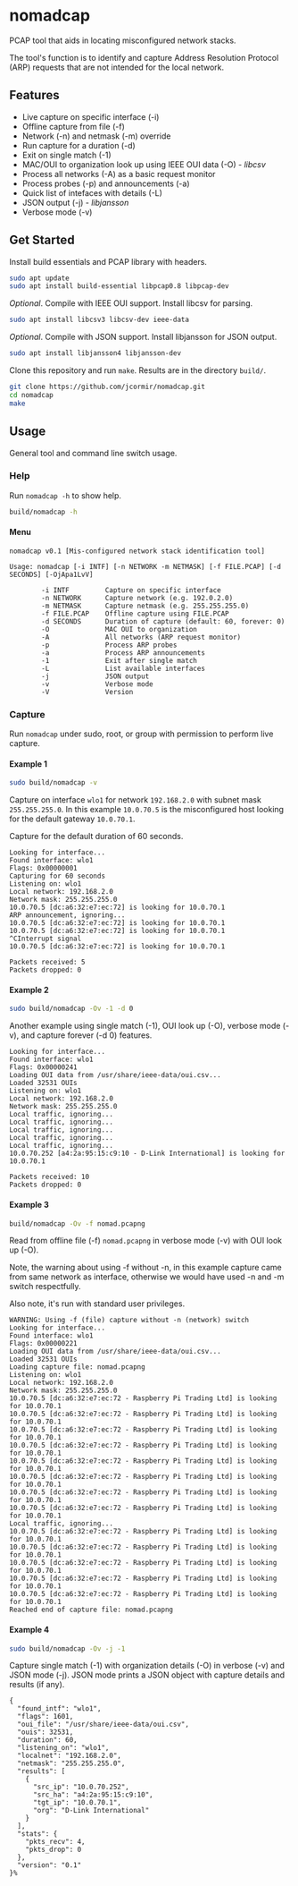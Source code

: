 # nomadcap

PCAP tool that aids in locating misconfigured network stacks.

The tool's function is to identify and capture Address Resolution Protocol (ARP)
requests that are not intended for the local network.

## Features

- Live capture on specific interface (-i)
- Offline capture from file (-f)
- Network (-n) and netmask (-m) override
- Run capture for a duration (-d)
- Exit on single match (-1)
- MAC/OUI to organization look up using IEEE OUI data (-O) - *libcsv*
- Process all networks (-A) as a basic request monitor
- Process probes (-p) and announcements (-a)
- Quick list of intefaces with details (-L)
- JSON output (-j) - *libjansson*
- Verbose mode (-v)

## Get Started

Install build essentials and PCAP library with headers.

```bash
sudo apt update
sudo apt install build-essential libpcap0.8 libpcap-dev
```

*Optional*. Compile with IEEE OUI support. Install libcsv for parsing.

```bash
sudo apt install libcsv3 libcsv-dev ieee-data
```

*Optional*. Compile with JSON support. Install libjansson for JSON output.

```bash
sudo apt install libjansson4 libjansson-dev
```

Clone this repository and run `make`. Results are in the directory `build/`.

```bash
git clone https://github.com/jcormir/nomadcap.git
cd nomadcap
make
```

## Usage

General tool and command line switch usage.

### Help

Run `nomadcap -h` to show help.

```bash
build/nomadcap -h
```

#### Menu

```text
nomadcap v0.1 [Mis-configured network stack identification tool]

Usage: nomadcap [-i INTF] [-n NETWORK -m NETMASK] [-f FILE.PCAP] [-d SECONDS] [-OjApa1LvV]

        -i INTF         Capture on specific interface
        -n NETWORK      Capture network (e.g. 192.0.2.0)
        -m NETMASK      Capture netmask (e.g. 255.255.255.0)
        -f FILE.PCAP    Offline capture using FILE.PCAP
        -d SECONDS      Duration of capture (default: 60, forever: 0)
        -O              MAC OUI to organization
        -A              All networks (ARP request monitor)
        -p              Process ARP probes
        -a              Process ARP announcements
        -1              Exit after single match
        -L              List available interfaces
        -j              JSON output
        -v              Verbose mode
        -V              Version
```

### Capture

Run `nomadcap` under sudo, root, or group with permission to perform live capture.

#### Example 1

```bash
sudo build/nomadcap -v
```

Capture on interface `wlo1` for network `192.168.2.0` with subnet mask `255.255.255.0`.
In this example `10.0.70.5` is the misconfigured host looking for the default gateway `10.0.70.1`.

Capture for the default duration of 60 seconds.

```text
Looking for interface...
Found interface: wlo1
Flags: 0x00000001
Capturing for 60 seconds
Listening on: wlo1
Local network: 192.168.2.0
Network mask: 255.255.255.0
10.0.70.5 [dc:a6:32:e7:ec:72] is looking for 10.0.70.1
ARP announcement, ignoring...
10.0.70.5 [dc:a6:32:e7:ec:72] is looking for 10.0.70.1
10.0.70.5 [dc:a6:32:e7:ec:72] is looking for 10.0.70.1
^CInterrupt signal
10.0.70.5 [dc:a6:32:e7:ec:72] is looking for 10.0.70.1

Packets received: 5
Packets dropped: 0
```

#### Example 2

```bash
sudo build/nomadcap -Ov -1 -d 0
```

Another example using single match (-1), OUI look up (-O), verbose mode (-v), and
capture forever (-d 0) features.

```text
Looking for interface...
Found interface: wlo1
Flags: 0x00000241
Loading OUI data from /usr/share/ieee-data/oui.csv...
Loaded 32531 OUIs
Listening on: wlo1
Local network: 192.168.2.0
Network mask: 255.255.255.0
Local traffic, ignoring...
Local traffic, ignoring...
Local traffic, ignoring...
Local traffic, ignoring...
Local traffic, ignoring...
10.0.70.252 [a4:2a:95:15:c9:10 - D-Link International] is looking for 10.0.70.1

Packets received: 10
Packets dropped: 0
```

#### Example 3

```bash
build/nomadcap -Ov -f nomad.pcapng
```

Read from offline file (-f) `nomad.pcapng` in verbose mode (-v) with OUI look up (-O).

Note, the warning about using -f without -n, in this example capture came from same network
as interface, otherwise we would have used -n and -m switch respectfully.

Also note, it's run with standard user privileges.

```text
WARNING: Using -f (file) capture without -n (network) switch
Looking for interface...
Found interface: wlo1
Flags: 0x00000221
Loading OUI data from /usr/share/ieee-data/oui.csv...
Loaded 32531 OUIs
Loading capture file: nomad.pcapng
Listening on: wlo1
Local network: 192.168.2.0
Network mask: 255.255.255.0
10.0.70.5 [dc:a6:32:e7:ec:72 - Raspberry Pi Trading Ltd] is looking for 10.0.70.1
10.0.70.5 [dc:a6:32:e7:ec:72 - Raspberry Pi Trading Ltd] is looking for 10.0.70.1
10.0.70.5 [dc:a6:32:e7:ec:72 - Raspberry Pi Trading Ltd] is looking for 10.0.70.1
10.0.70.5 [dc:a6:32:e7:ec:72 - Raspberry Pi Trading Ltd] is looking for 10.0.70.1
10.0.70.5 [dc:a6:32:e7:ec:72 - Raspberry Pi Trading Ltd] is looking for 10.0.70.1
10.0.70.5 [dc:a6:32:e7:ec:72 - Raspberry Pi Trading Ltd] is looking for 10.0.70.1
10.0.70.5 [dc:a6:32:e7:ec:72 - Raspberry Pi Trading Ltd] is looking for 10.0.70.1
10.0.70.5 [dc:a6:32:e7:ec:72 - Raspberry Pi Trading Ltd] is looking for 10.0.70.1
Local traffic, ignoring...
10.0.70.5 [dc:a6:32:e7:ec:72 - Raspberry Pi Trading Ltd] is looking for 10.0.70.1
10.0.70.5 [dc:a6:32:e7:ec:72 - Raspberry Pi Trading Ltd] is looking for 10.0.70.1
10.0.70.5 [dc:a6:32:e7:ec:72 - Raspberry Pi Trading Ltd] is looking for 10.0.70.1
10.0.70.5 [dc:a6:32:e7:ec:72 - Raspberry Pi Trading Ltd] is looking for 10.0.70.1
10.0.70.5 [dc:a6:32:e7:ec:72 - Raspberry Pi Trading Ltd] is looking for 10.0.70.1
Reached end of capture file: nomad.pcapng
```
#### Example 4

```sh
sudo build/nomadcap -Ov -j -1
```

Capture single match (-1) with organization details (-O) in verbose (-v) and JSON mode (-j).
JSON mode prints a JSON object with capture details and results (if any).

```text
{
  "found_intf": "wlo1",
  "flags": 1601,
  "oui_file": "/usr/share/ieee-data/oui.csv",
  "ouis": 32531,
  "duration": 60,
  "listening_on": "wlo1",
  "localnet": "192.168.2.0",
  "netmask": "255.255.255.0",
  "results": [
    {
      "src_ip": "10.0.70.252",
      "src_ha": "a4:2a:95:15:c9:10",
      "tgt_ip": "10.0.70.1",
      "org": "D-Link International"
    }
  ],
  "stats": {
    "pkts_recv": 4,
    "pkts_drop": 0
  },
  "version": "0.1"
}%
```
